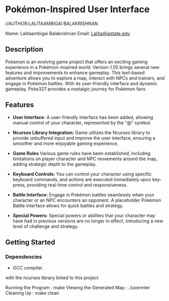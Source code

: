 # Pokémon-Inspired User Interface
//AUTHOR:LALITAAMBIGAI BALAKRISHNAN

Name: Lalitaambigai Balakrishnan
Email: Lalita@iastate.edu

## Description
Pokemon is an evolving game project that offers an exciting gaming experience in a Pokémon-inspired world. Version 1.05 brings several new features and improvements to enhance gameplay. This text-based adventure allows you to explore a map, interact with NPCs and trainers, and engage in Pokémon battles. With its user-friendly interface and dynamic gameplay, Poke327 provides a nostalgic journey for Pokémon fans

## Features
- **User Interface:** A user-friendly interface has been added, allowing manual control of your character, represented by the "@" symbol.

- **Ncurses Library Integration:** Game utilizes the Ncurses library to provide unbuffered input and improve the user interface, ensuring a smoother and more enjoyable gaming experience.

- **Game Rules** Various game rules have been established, including limitations on player character and NPC movements around the map, adding strategic depth to the gameplay.

- **Keyboard Controls:** You can control your character using specific keyboard commands, and actions are executed immediately upon key-press, providing real-time control and responsiveness.

- **Battle Interface:** Engage in Pokémon battles seamlessly when your character or an NPC encounters an opponent. A placeholder Pokémon Battle interface allows for quick battles and strategy.

- **Special Powers:** Special powers or abilities that your character may have had in previous versions are no longer in effect, introducing a new level of challenge and strategy.


## Getting Started

### Dependencies
- GCC compiler.

with the ncurses library linked to this project


Running the Program  :  make
Viewing the Generated Map : ./userinter
Cleaning Up : make clean
 
